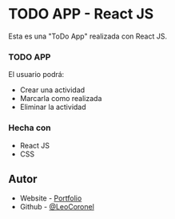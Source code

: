 # TODO APP - React JS

Esta es una "ToDo App" realizada con React JS.

### TODO APP

El usuario podrá:

- Crear una actividad
- Marcarla como realizada
- Eliminar la actividad

### Hecha con

- React JS
- CSS

## Autor

- Website - [Portfolio](http://leo-coronel.com.ar)
- Github - [@LeoCoronel](https://https://github.com/LeoCoronel)